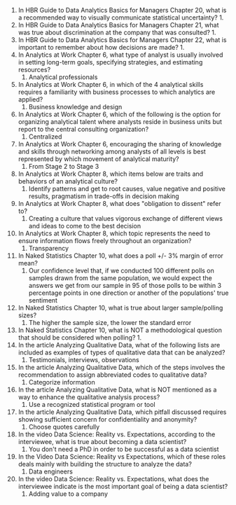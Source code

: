 1. In HBR Guide to Data Analytics Basics for Managers Chapter 20, what is a recommended way to visually communicate statistical uncertainty?
	1. 
2. In HBR Guide to Data Analytics Basics for Managers Chapter 21, what was true about discrimination at the company that was consulted?
	1. 
3. In HBR Guide to Data Analytics Basics for Managers Chapter 22, what is important to remember about how decisions are made?
	1. 
4. In Analytics at Work Chapter 6, what type of analyst is usually involved in setting long-term goals, specifying strategies, and estimating resources?
	1. Analytical professionals
5. In Analytics at Work Chapter 6, in which of the 4 analytical skills requires a familiarity with business processes to which analytics are applied?
	1. Business knowledge and design
6. In Analytics at Work Chapter 6, which of the following is the option for organizing analytical talent where analysts reside in business units but report to the central consulting organization?
	1. Centralized
7. In Analytics at Work Chapter 6, encouraging the sharing of knowledge and skills through networking among analysts of all levels is best represented by which movement of analytical maturity?
	1. From Stage 2 to Stage 3
8. In Analytics at Work Chapter 8, which items below are traits and behaviors of an analytical culture?
	1. Identify patterns and get to root causes, value negative and positive results, pragmatism in trade-offs in decision making
9. In Analytics at Work Chapter 8, what does "obligation to dissent" refer to?
	1. Creating a culture that values vigorous exchange of different views and ideas to come to the best decision
10. In Analytics at Work Chapter 8, which topic represents the need to ensure information flows freely throughout an organization?
	1. Transparency
11. In Naked Statistics Chapter 10, what does a poll +/- 3% margin of error mean?
	1. Our confidence level that, if we conducted 100 different polls on samples drawn from the same population, we would expect the answers we get from our sample in 95 of those polls to be within 3 percentage points in one direction or another of the populations' true sentiment
12. In Naked Statistics Chapter 10, what is true about larger sample/polling sizes?
	1. The higher the sample size, the lower the standard error
13. In Naked Statistics Chapter 10, what is NOT a methodological question that should be considered when polling?
	1. 
14. In the article Analyzing Qualitative Data, what of the following lists are included as examples of types of qualitative data that can be analyzed?
	1. Testimonials, interviews, observations
15. In the article Analyzing Qualitative Data, which of the steps involves the recommendation to assign abbreviated codes to qualitative data?
	1. Categorize information
16. In the article Analyzing Qualitative Data, what is NOT mentioned as a way to enhance the qualitative analysis process?
	1. Use a recognized statistical program or tool
17. In the article Analyzing Qualitative Data, which pitfall discussed requires showing sufficient concern for confidentiality and anonymity?
	1. Choose quotes carefully
18. In the video Data Science: Reality vs. Expectations, according to the interviewee, what is true about becoming a data scientist?
	1. You don't need a PhD in order to be successful as a data scientist
19. In the Video Data Science: Reality vs Expectations, which of these roles deals mainly with building the structure to analyze the data?
	1. Data engineers
20. In the video Data Science: Reality vs. Expectations, what does the interviewee indicate is the most important goal of being a data scientist?
	1. Adding value to a company